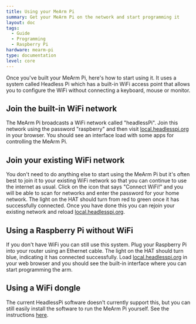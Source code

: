```yaml
---
title: Using your MeArm Pi
summary: Get your MeArm Pi on the network and start programming it
layout: doc
tags:
  - Guide
  - Programming
  - Raspberry Pi
hardware: mearm-pi
type: documentation
level: core
---
```


Once you've built your MeArm Pi, here's how to start using it. It uses a system called Headless Pi which has a built-in WiFi access point that allows you to configure the WiFi without connecting a keyboard, mouse or monitor.

## Join the built-in WiFi network
The MeArm Pi broadcasts a WiFi network called "headlessPi". Join this network using the password "raspberry" and then visit [local.headlesspi.org](http://local.headlesspi.org) in your browser. You should see an interface load with some apps for controlling the MeArm Pi.

## Join your existing WiFi network
You don't need to do anything else to start using the MeArm Pi but it's often best to join it to your existing WiFi network so that you can continue to use the internet as usual. Click on the icon that says "Connect WiFi!" and you will be able to scan for networks and enter the password for your home network. The light on the HAT should turn from red to green once it has successfully connected. Once you have done this you can rejoin your existing network and reload [local.headlesspi.org](http://local.headlesspi.org).

## Using a Raspberry Pi without WiFi
If you don't have WiFi you can still use this system. Plug your Raspberry Pi into your router using an Ethernet cable. The light on the HAT should turn blue, indicating it has connected successfully. Load [local.headlesspi.org](http://local.headlesspi.org) in your web browser and you should see the built-in interface where you can start programming the arm.

## Using a WiFi dongle
The current HeadlessPi software doesn't currently support this, but you can still easily install the software to run the MeArm Pi yourself. See the instructions [here](https://github.com/mimeindustries/mearm-js/).